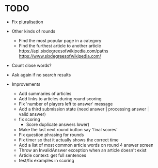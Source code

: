 # TODO


* Fix pluralisation
* Other kinds of rounds
  * Find the most popular page in a category
  * Find the furthest article to another article https://api.sixdegreesofwikipedia.com/paths
  https://www.sixdegreesofwikipedia.com/
* Count close words?
* Ask again if no search results

* Improvements
  * Add summaries of articles
  * Add links to articles during round scoring
  * Fix 'number of players left to answer' message
   * Add a third submission state (need answer | processing answer | valid answer)
  * fix scoring
    * Score duplicate answers lower)
  * Make the last next round button say 'final scores'
  * Fix question phrasing for rounds
  * Fix timer so that it actually shows the correct time
  * Add a list of most common article words on round 4 answer screen
  * Throw an InvalidAnswer exception when an article doesn't exist
  * Article context: get full sentences
  * test/fix examples in scoring